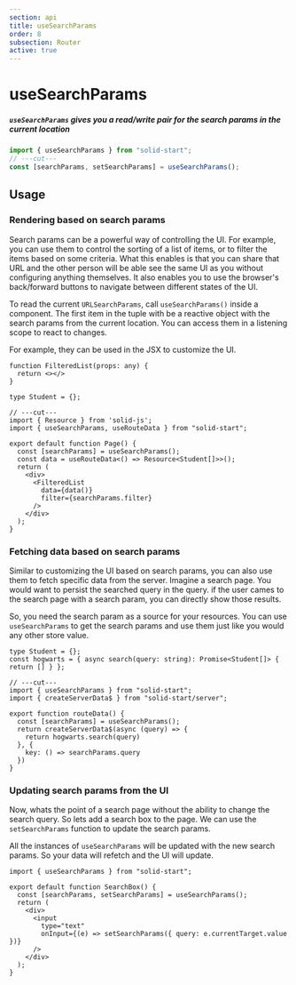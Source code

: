```yaml
---
section: api
title: useSearchParams
order: 8
subsection: Router
active: true
---
```


# useSearchParams

##### `useSearchParams` gives you a read/write pair for the search params in the current location

<div class="text-lg">

```ts twoslash
import { useSearchParams } from "solid-start";
// ---cut---
const [searchParams, setSearchParams] = useSearchParams();
```

</div>

<table-of-contents></table-of-contents>

## Usage

### Rendering based on search params

Search params can be a powerful way of controlling the UI. For example, you can use them to control the sorting of a list of items, or to filter the items based on some criteria. What this enables is that you can share that URL and the other person will be able see the same UI as you without configuring anything themselves. It also enables you to use the browser's back/forward buttons to navigate between different states of the UI.

To read the current `URLSearchParams`, call `useSearchParams()` inside a component. The first item in the tuple with be a reactive object with the search params from the current location. You can access them in a listening scope to react to changes.

For example, they can be used in the JSX to customize the UI.

```tsx twoslash {5,11}
function FilteredList(props: any) {
  return <></>
}

type Student = {};

// ---cut---
import { Resource } from 'solid-js';
import { useSearchParams, useRouteData } from "solid-start";

export default function Page() {
  const [searchParams] = useSearchParams();
  const data = useRouteData<() => Resource<Student[]>>();
  return (
    <div>
      <FilteredList
        data={data()}
        filter={searchParams.filter}
      />
    </div>
  );
}
```

### Fetching data based on search params

Similar to customizing the UI based on search params, you can also use them to fetch specific data from the server. Imagine a search page. You would want to persist the searched query in the query. if the user cames to the search page with a search param, you can directly show those results. 

So, you need the search param as a source for your resources. You can use `useSearchParams` to get the search params and use them just like you would any other store value.


```tsx twoslash {5,9} filename="routes/search.tsx"
type Student = {};
const hogwarts = { async search(query: string): Promise<Student[]> { return [] } };

// ---cut---
import { useSearchParams } from "solid-start";
import { createServerData$ } from "solid-start/server";

export function routeData() {
  const [searchParams] = useSearchParams();
  return createServerData$(async (query) => {
    return hogwarts.search(query)
  }, { 
    key: () => searchParams.query
  })
}

```

### Updating search params from the UI

Now, whats the point of a search page without the ability to change the search query. So lets add a search box to the page. We can use the `setSearchParams` function to update the search params.

All the instances of `useSearchParams` will be updated with the new search params. So your data will refetch and the UI will update.

```tsx twoslash {4,9} filename="routes/search.tsx"
import { useSearchParams } from "solid-start";

export default function SearchBox() {
  const [searchParams, setSearchParams] = useSearchParams();
  return (
    <div>
      <input
        type="text"
        onInput={(e) => setSearchParams({ query: e.currentTarget.value })}
      />
    </div>
  );
}
```